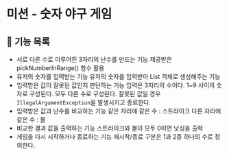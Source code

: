 # 미션 - 숫자 야구 게임

## 🚀 기능 목록

- 서로 다른 수로 이루어진 3자리의 난수를 만드는 기능
  제공받은 pickNumberInRange() 함수 활용
- 유저의 숫자를 입력받는 기능
  유저의 숫자를 입력받아 List 객체로 생성해주는 기능
- 입력받은 값이 잘못된 값인지 판단하는 기능
  입력은 3자리의 수이다.
  1~9 사이의 숫자로 구성된다.
  모두 다른 수로 구성된다.
  잘못된 값일 경우 `IllegalArgumentException`을 발생시키고 종료한다.
- 입력받은 값과 난수를 비교하는 기능
  같은 자리에 같은 수 : 스트라이크
  다른 자리에 같은 수 : 볼
- 비교한 결과 값을 출력하는 기능
  스트라이크와 볼이 모두 0이면 낫싱을 출력
- 게임을 다시 시작하거나 종료하는 기능
  재시작/종료 구분은 1과 2중 하나의 수로 정의한다.

## <br>
